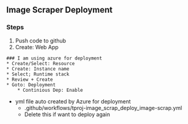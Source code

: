 ## Image Scraper Deployment

### Steps
1. Push code to github
2. Create: Web App
```
### I am using azure for deployment
* Create/Select: Resource
* Create: Instance name
* Select; Runtime stack
* Review + Create
* Goto: Deployment
    * Continious Dep: Enable
```
* yml file auto created by Azure for deployment
    * .github/workflows/tproj-image_scrap_deploy_image-scrap.yml
    * Delete this if want to deploy again
